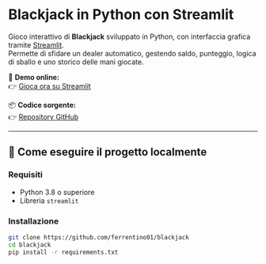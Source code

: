 
# Blackjack in Python con Streamlit

Gioco interattivo di **Blackjack** sviluppato in Python, con interfaccia grafica tramite [Streamlit](https://streamlit.io/).  
Permette di sfidare un dealer automatico, gestendo saldo, punteggio, logica di sballo e uno storico delle mani giocate.

🔗 **Demo online:**  
👉 [Gioca ora su Streamlit](https://blackjack-bdiggecjmqtjjk2y4dtsgs.streamlit.app)

📦 **Codice sorgente:**  
👉 [Repository GitHub](https://github.com/ferrentino01/blackjack)

---

## 🚀 Come eseguire il progetto localmente

### Requisiti

- Python 3.8 o superiore
- Libreria `streamlit`

### Installazione

```bash
git clone https://github.com/ferrentino01/blackjack
cd blackjack
pip install -r requirements.txt
